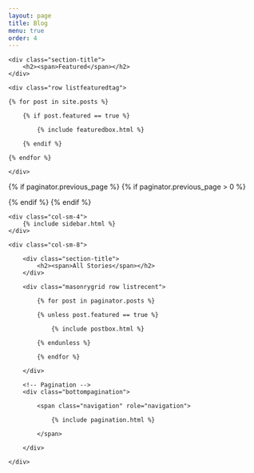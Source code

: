 ```yaml
---
layout: page
title: Blog
menu: true
order: 4
---
```


<!-- Featured
================================================== -->
<section class="featured-posts">

    <div class="section-title">
        <h2><span>Featured</span></h2>
    </div>

    <div class="row listfeaturedtag">

    {% for post in site.posts %}

        {% if post.featured == true %}

            {% include featuredbox.html %}

        {% endif %}

    {% endfor %}

    </div>

</section>

<!-- Posts Index
================================================== -->
{% if paginator.previous_page %}
{% if paginator.previous_page > 0 %}
<div id="jumptopageof"></div>
{% endif %}
{% endif %}    

<section class="recent-posts row">

    <div class="col-sm-4">
        {% include sidebar.html %}
    </div>

    <div class="col-sm-8">

        <div class="section-title">
            <h2><span>All Stories</span></h2>    
        </div>

        <div class="masonrygrid row listrecent">

            {% for post in paginator.posts %}

            {% unless post.featured == true %}

                {% include postbox.html %}

            {% endunless %}

            {% endfor %}

        </div> 

        <!-- Pagination -->
        <div class="bottompagination">

            <span class="navigation" role="navigation">

                {% include pagination.html %}

            </span>

        </div>

    </div>

</section>